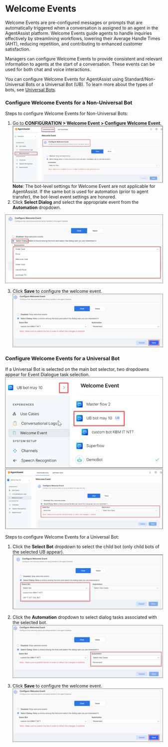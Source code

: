 
# **Welcome Events**

Welcome Events are pre-configured messages or prompts that are automatically triggered when a conversation is assigned to an agent in the AgentAssist platform. Welcome Events guide agents to handle inquiries effectively by streamlining workflows, lowering their Average Handle Times (AHT), reducing repetition, and contributing to enhanced customer satisfaction.

Managers can configure Welcome Events to provide consistent and relevant information to agents at the start of a conversation. These events can be used for both chat and voice interactions.

You can configure Welcome Events for AgentAssist using Standard/Non-Universal Bots or a Universal Bot (UB). To learn more about the types of bots, see [Universal Bots](https://developer.kore.ai/docs/bots/advanced-topics/universal-bot/universal-bots/#Highlights).


### Configure Welcome Events for a Non-Universal Bot

Steps to configure Welcome Events for Non-Universal Bots:



1. Go to **CONFIGURATION > Welcome Event > Configure Welcome Event**.\
<img src="./images/configure-welcome-events.png" alt="configure welcome events" title="configure welcome events" style="border: 1px solid gray; zoom:80%;">\
**Note**: The bot-level settings for Welcome Event are not applicable for AgentAssist. If the same bot is used for automation (prior to agent transfer), the bot-level event settings are honored.
2. Click **Select Dialog** and select the appropriate event from the **Automation** dropdown.
<img src="../configure-welcome-events/images/select-dialog.png" alt="select dialog" title="select dialog" style="border: 1px solid gray; zoom:80%;">

3. Click **Save** to configure the welcome event.
<img src="../configure-welcome-events/images/saving-welcome-event-configuration.png" alt="
saving welcome event config" title="saving welcome event config" style="border: 1px solid gray; zoom:80%;">


### Configure Welcome Events for a Universal Bot

If a Universal Bot is selected on the main bot selector, two dropdowns appear for Event Dialogue task selection.
<img src="../configure-welcome-events/images/universal-bot-selected-screen-1.png" alt="
universal bot selected screen" title="universal bot selected screen" style="border: 1px solid gray; zoom:80%;">
<img src="../configure-welcome-events/images/universal-bot-selected-screen-2.png" alt="
universal bot selected screen 2" title="universal bot selected screen 2" style="border: 1px solid gray; zoom:80%;">

Steps to configure Welcome Events for a Universal Bot:

1. Click the **Select Bot** dropdown to select the child bot (only child bots of the selected UB appear).
<img src="../configure-welcome-events/images/stesps-to-configure-welcome-event-child-bot.png" alt="
steps to configure welcome events child bot" title="steps to configure welcome event child bot" style="border: 1px solid gray; zoom:80%;">

2. Click the **Automation** dropdown to select dialog tasks associated with the selected bot.
<img src="../configure-welcome-events/images/stesps-to-configure-welcome-event-2.png" alt="
steps to configure welcome events 2" title="steps to configure welcome events 2" style="border: 1px solid gray; zoom:80%;">

3. Click **Save** to configure the welcome event.
<img src="../configure-welcome-events/images/saving-welcome-event-configuration.png" alt="
saving welcome event configuration" title="saving welcome event configuration" style="border: 1px solid gray; zoom:100%;">
